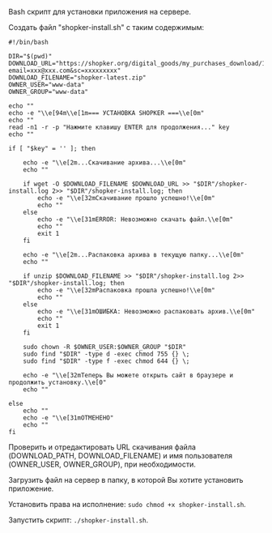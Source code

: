 Bash скрипт для установки приложения на сервере.

Создать файл "shopker-install.sh" с таким содержимым:
~~~
#!/bin/bash

DIR="$(pwd)"
DOWNLOAD_URL="https://shopker.org/digital_goods/my_purchases_download/10?email=xxx@xxx.com&sc=xxxxxxxxx"
DOWNLOAD_FILENAME="shopker-latest.zip"
OWNER_USER="www-data"
OWNER_GROUP="www-data"

echo ""
echo -e "\\e[94m\\e[1m=== УСТАНОВКА SHOPKER ===\\e[0m"
echo ""
read -n1 -r -p "Нажмите клавишу ENTER для продолжения..." key
echo ""

if [ "$key" = '' ]; then

    echo -e "\\e[2m...Скачивание архива...\\e[0m"
    echo ""

    if wget -O $DOWNLOAD_FILENAME $DOWNLOAD_URL >> "$DIR"/shopker-install.log 2>> "$DIR"/shopker-install.log; then
        echo -e "\\e[32mСкачивание прошло успешно!\\e[0m"
        echo ""
    else
        echo -e "\\e[31mERROR: Невозможно скачать файл.\\e[0m"
        echo ""
        exit 1
    fi

    echo -e "\\e[2m...Распаковка архива в текущую папку...\\e[0m"
    echo ""

    if unzip $DOWNLOAD_FILENAME >> "$DIR"/shopker-install.log 2>> "$DIR"/shopker-install.log; then
        echo -e "\\e[32mРаспаковка прошла успешно!\\e[0m"
        echo ""
    else
        echo -e "\\e[31mОШИБКА: Невозможно распаковать архив.\\e[0m"
        echo ""
        exit 1
    fi

    sudo chown -R $OWNER_USER:$OWNER_GROUP "$DIR"
    sudo find "$DIR" -type d -exec chmod 755 {} \;
    sudo find "$DIR" -type f -exec chmod 644 {} \;

    echo -e "\\e[32mТеперь Вы можете открыть сайт в браузере и продолжить установку.\\e[0"
    echo ""

else
    echo ""
    echo -e "\\e[31mОТМЕНЕНО"
    echo ""
fi

~~~

Проверить и отредактировать URL скачивания файла (DOWNLOAD_PATH, DOWNLOAD_FILENAME) и имя пользователя (OWNER_USER, OWNER_GROUP), при необходимости.

Загрузить файл на сервер в папку, в которой Вы хотите установить приложение.

Установить права на исполнение: ``sudo chmod +x shopker-install.sh``.

Запустить скрипт: ``./shopker-install.sh``.
